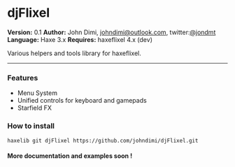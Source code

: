 djFlixel
======
**Version:** 0.1
**Author:** John Dimi, <johndimi@outlook.com>, twitter:[@jondmt](https://twitter.com/jondmt)  
**Language:** Haxe 3.x
**Requires:** haxeflixel 4.x (dev)

Various helpers and tools library for haxeflixel.

----------

### Features

 - Menu System
 - Unified controls for keyboard and gamepads
 - Starfield FX
 
### How to install

```haxelib git djFlixel https://github.com/johndimi/djFlixel.git```

#### More documentation and examples soon !